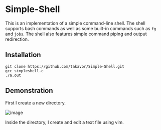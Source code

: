 # Simple-Shell

This is an implementation of a simple command-line shell. The shell supports bash commands as well as some built-in commands such as `fg` and `jobs`. The shell also features simple command piping and output redirection.

## Installation
```linux
git clone https://github.com/takavor/Simple-Shell.git
gcc simpleshell.c
./a.out
```
## Demonstration
First I create a new directory.

![image](https://user-images.githubusercontent.com/47959146/148694411-86ce3d57-5188-41dc-a39a-177d1b95863e.png)

Inside the directory, I create and edit a text file using vim.




